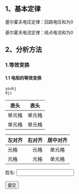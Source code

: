 ## 1、基本定律
基尔霍夫电压定律：回路电压和为0

基尔霍夫电流定律：结点电流和为0

## 2、分析方法

### 1.等效变换

#### 1.1 电阻的等效变换

```
youkj
dji
```

| 表头   | 表头   |
| ------ | ------ |
| 单元格 | 单元格 |
| 单元格 | 单元格 |

| 左对齐 | 右对齐 | 居中对齐 |
| :----- | -----: | :------: |
| 元格 | 元格 |  单元格  |
| 元格 | 元格 |  单元格  |


 

<form action="#">
    <label for="name">姓名:</label>
    <input type="text" id="name" name="name"><br><br>
    <input type="submit" value="提交">
</form>






